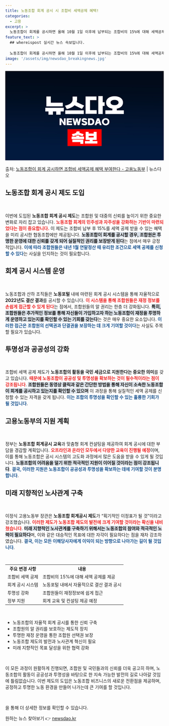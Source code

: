 ```yaml
---
title: 노동조합 회계 공시 시 조합비 세액공제 혜택!
categories:
  - 고용
excerpt: >
  노동조합이 회계를 공시하면 올해 10월 1일 이후에 납부되는 조합비의 15%에 대해 세액공제 혜택을 부여한다…
feature_text: >
  ## whereispost 실시간 뉴스 속보입니다.

  노동조합이 회계를 공시하면 올해 10월 1일 이후에 납부되는 조합비의 15%에 대해 세액공제 혜택을 부여한다…
image: '/assets/img/newsdao_breakingnews.jpg'
---
```


![뉴스다오 속보](/assets/img/newsdao_breakingnews.jpg)

<p>출처: <a href="https://newsdao.kr/2081" rel="dofollow">노동조합이 회계 공시하면 조합비 세액공제 혜택 부여한다 - 고용노동부</a> | 뉴스다오</p>

<h2 data-ke-size="size26">노동조합 회계 공시 제도 도입</h2>
<p data-ke-size="size16">&nbsp;</p>

이번에 도입된 <b>노동조합 회계 공시 제도</b>는 조합원 및 대중의 신뢰를 높이기 위한 중요한 변화로 자리 잡고 있습니다. <b><span style="color: #ee2323;">노동조합 회계의 민주성과 자주성을 강화하는 기반이 마련되었다는 점이 중요합니다.</span></b> 이 제도는 조합비 납부 후 15%를 세액 공제 받을 수 있는 혜택을 미리 공시한 협동조합에만 제공됩니다. <b><span style="background-color: #21538527;">노동조합이 회계를 공시할 경우, 조합원은 투명한 운영에 대한 신뢰를 갖게 되어 실질적인 권리를 보장받게 된다</span></b>는 점에서 매우 긍정적입니다. <b><span style="color: #1a5490;">이에 따라 조합원들은 내년 1월 연말정산 때 유리한 조건으로 세액 공제를 신청할 수 있다</span></b>는 사실을 인지하는 것이 필요합니다.

<h2 data-ke-size="size26">회계 공시 시스템 운영</h2>
<p data-ke-size="size16">&nbsp;</p>

노동조합과 산하 조직들은 <b>노동포털</b> 내에 마련된 회계 공시 시스템을 통해 자율적으로 <b>2022년도 결산 결과</b>를 공시할 수 있습니다. <b><span style="color: #ee2323;">이 시스템을 통해 조합원들은 재정 정보를 손쉽게 접근할 수 있게 된다</span></b>는 점에서, 조합원들의 알 권리는 한층 더 강화됩니다. <b><span style="background-color: #21538527;">특히, 조합원들은 추가적인 정보를 통해 자신들이 가입하고자 하는 노동조합이 재정을 투명하게 운영하고 있는지를 확인할 수 있는 기회를 갖는다</span></b>는 것은 매우 중요한 요소입니다. <b><span style="color: #1a5490;">이러한 접근은 조합원의 선택권과 단결권을 보장하는 데 크게 기여할 것이다</span></b>는 사실도 주목할 필요가 있습니다.

<h2 data-ke-size="size26">투명성과 공공성의 강화</h2>
<p data-ke-size="size16">&nbsp;</p>

조합비 세액 공제 제도가 <b>노동조합의 활동을 국민 세금으로 지원한다는 중요한 의미</b>를 갖고 있습니다. <b><span style="color: #ee2323;">때문에 노동조합이 공공성 및 투명성을 확보하는 것이 필수적이라는 점이 강조됩니다</span></b>. <b><span style="background-color: #21538527;">조합원들은 동영상 클릭과 같은 간단한 방법을 통해 자신이 소속한 노동조합이 회계를 공시하고 있는지를 확인할 수 있으며</span></b> 이 과정을 통해 실질적인 세액 공제를 신청할 수 있는 자격을 갖게 됩니다. <b><span style="color: #1a5490;">이는 조합의 투명성을 확인할 수 있는 훌륭한 기회가 될 것입니다</span></b>.

<h2 data-ke-size="size26">고용노동부의 지원 계획</h2>
<p data-ke-size="size16">&nbsp;</p>

정부는 <b>노동조합 회계공시 교육</b>과 맞춤형 회계 컨설팅을 제공하여 회계 공시에 대한 부담을 경감할 계획입니다. <b><span style="color: #ee2323;">오프라인과 온라인 모두에서 다양한 교육이 진행될 예정</span></b>이며, 이를 통해 노동조합은 공시 시스템의 고도화 과정에서 많은 도움을 받을 수 있게 될 것입니다. <b><span style="background-color: #21538527;">노동조합의 어려움을 덜기 위한 적극적인 지원이 이어질 것이라는 점이 강조됩니다</span></b>. <b><span style="color: #1a5490;">결국, 이러한 지원은 노동조합이 공공성과 투명성을 확보하는 데에 기여할 것이 분명합니다</span></b>.

<h2 data-ke-size="size26">미래 지향적인 노사관계 구축</h2>
<p data-ke-size="size16">&nbsp;</p>

이정식 고용노동부 장관은 <b>노동조합 회계공시 제도</b>가 “획기적인 이정표가 될 것”이라고 강조했습니다. <b><span style="color: #ee2323;">이러한 제도가 노동조합 제도의 발전에 크게 기여할 것이라는 확신을 내비쳤습니다</span></b>. <b><span style="background-color: #21538527;">미래 지향적인 노사관계를 구축하기 위해서는 노동조합의 참여와 적극적인 노력이 필요하다</span></b>며, 이와 같은 대승적인 목표에 대한 자각이 필요하다는 점을 재차 강조하였습니다. <b><span style="color: #1a5490;">결국, 이는 모든 이해당사자에게 이익이 되는 방향으로 나아가는 길이 될 것입니다</span></b>.

<p data-ke-size="size16">&nbsp;</p>

<table style="width: 100%;">
<tr>
<td style="text-align: center; height: 17px;"><b>주요 변경 사항</b></td>
<td style="text-align: center; height: 17px;"><b>내용</b></td>
</tr>
<tr>
<td style="height: 17px;">조합비 세액 공제</td>
<td style="height: 17px;">조합비의 15%에 대해 세액 공제를 제공</td>
</tr>
<tr>
<td style="height: 17px;">회계 공시 시스템</td>
<td style="height: 17px;">노동포털 내에서 자율적으로 결산 결과 공시</td>
</tr>
<tr>
<td style="height: 17px;">투명성 강화</td>
<td style="height: 17px;">조합원들이 재정정보에 쉽게 접근</td>
</tr>
<tr>
<td style="height: 17px;">정부 지원</td>
<td style="height: 17px;">회계 교육 및 컨설팅 제공 예정</td>
</tr>
</table>

<p data-ke-size="size16">&nbsp;</p>

<ul>
<li>노동조합의 자율적 회계 공시를 통한 신뢰 구축</li>
<li>조합원의 알 권리를 보호하는 제도적 장치</li>
<li>투명한 재정 운영을 통한 조합원 선택권 보장</li>
<li>노동조합 제도의 발전과 노사관계 혁신이 필요</li>
<li>미래 지향적인 목표 달성을 위한 협력 강화</li>
</ul>

<p data-ke-size="size16">&nbsp;</p>

이 모든 과정이 원활하게 진행되면, 조합원 및 국민들과의 신뢰를 더욱 공고히 하며, 노동조합의 활동이 공공성과 투명성을 바탕으로 한 지속 가능한 발전의 길로 나아갈 것임에 틀림없습니다. 이번 제도의 도입은 노동조합 비즈니스의 새로운 전환점을 제공하며, 공정하고 투명한 노동 환경을 만들어 나가는데 큰 기여를 할 것입니다.

<p data-ke-size="size16">&nbsp;</p>

을 통해 더 상세한 정보를 확인할 수 있습니다. 

원하는 뉴스 찾아보기 👉 <a href="https://newsdao.kr" rel="dofollow">newsdao.kr</a>



